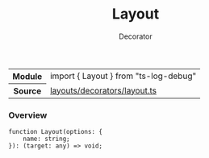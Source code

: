 <header class="symbol-info-header">    <h1 id="layout">Layout</h1>    <label class="symbol-info-type-label decorator">Decorator</label>      </header>
<section class="symbol-info">      <table class="is-full-width">        <tbody>        <tr>          <th>Module</th>          <td>            <div class="lang-typescript">                <span class="token keyword">import</span> { Layout }                 <span class="token keyword">from</span>                 <span class="token string">"ts-log-debug"</span>                            </div>          </td>        </tr>        <tr>          <th>Source</th>          <td>            <a href="https://github.com/romakita/log-debug/blob/v4.0.3/src/layouts/decorators/layout.ts#L0-L0">                layouts/decorators/layout.ts            </a>        </td>        </tr>                </tbody>      </table>    </section>

### Overview

<pre><code class="typescript-lang">function <span class="token function">Layout</span><span class="token punctuation">(</span>options<span class="token punctuation">:</span> <span class="token punctuation">{</span>
    name<span class="token punctuation">:</span> <span class="token keyword">string</span><span class="token punctuation">;</span>
<span class="token punctuation">}</span><span class="token punctuation">)</span><span class="token punctuation">:</span> <span class="token punctuation">(</span>target<span class="token punctuation">:</span> <span class="token keyword">any</span><span class="token punctuation">)</span> => <span class="token keyword">void</span><span class="token punctuation">;</span>
</code></pre>
